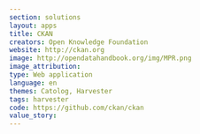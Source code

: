 ```yaml
---
section: solutions
layout: apps
title: CKAN
creators: Open Knowledge Foundation
website: http://ckan.org
image: http://opendatahandbook.org/img/MPR.png
image_attribution:
type: Web application
language: en
themes: Catolog, Harvester
tags: harvester
code: https://github.com/ckan/ckan
value_story:
---
```


